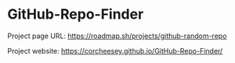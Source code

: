# GitHub-Repo-Finder

Project page URL: https://roadmap.sh/projects/github-random-repo

Project website: https://corcheesey.github.io/GitHub-Repo-Finder/

